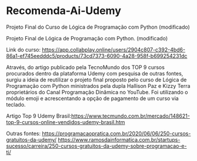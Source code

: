 # Recomenda-Ai-Udemy
Projeto Final do Curso de Lógica de Programação com Python (modificado)

Projeto Final de Lógica de Programação com Python. (modificado)

Link do curso: https://app.collabplay.online/users/2904c807-c392-4bd6-86a1-ef745eedddc5/products/73cd7373-6090-4a28-958f-b699254231dc

Através, do artigo publicado pela TecnoMundo dos TOP 9 cursos procurados dentro da plataforma Udemy com pesquisa de outras fontes, surgiu a ideia de reutilizar o projeto final proposto pelo curso de Lógica de Programação com Python ministrados pela dupla Hallison Paz e Kizzy Terra proprietários do Canal Programação Dinâmica no YouTube. Foi utilizando o módulo emoji e acrescentando a opção de pagamento de um curso via teclado.

Artigo Top 9 Udemy Brasil:https://www.tecmundo.com.br/mercado/148621-top-9-cursos-online-vendidos-udemy-brasil.htm


Outras fontes: https://programacaopratica.com.br/2020/06/06/250-cursos-gratuitos-da-udemy/ https://www.ramosdainformatica.com.br/startups-sucesso/carreira/250-cursos-gratuitos-da-udemy-sobre-programacao-e-ti/
